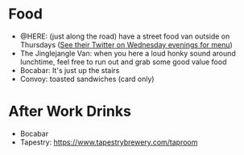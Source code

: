 # Food

- @HERE: (just along the road) have a street food van outside on Thursdays ([See their Twitter on Wednesday evenings for menu](https://mobile.twitter.com/HEREBristol))
- The Jinglejangle Van: when you here a loud honky sound around lunchtime, feel free to run out and grab some good value food
- Bocabar: It's just up the stairs
- Convoy: toasted sandwiches (card only)

# After Work Drinks

- Bocabar
- Tapestry: https://www.tapestrybrewery.com/taproom
